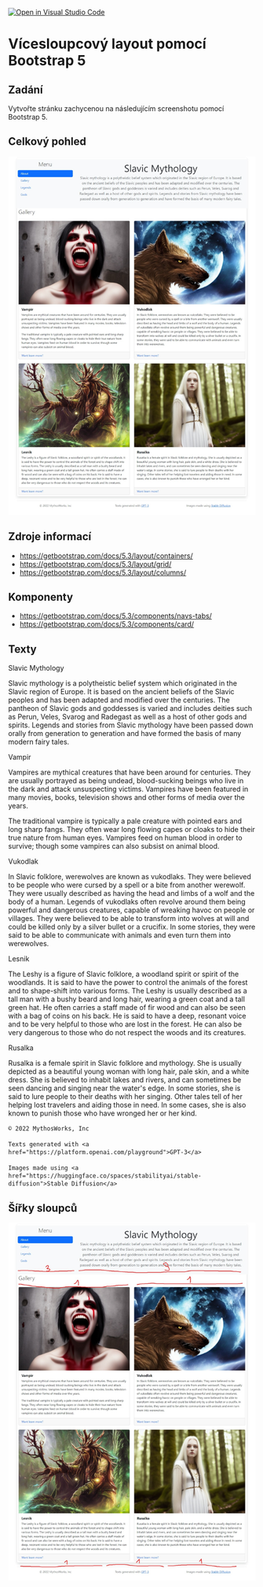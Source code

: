 [![Open in Visual Studio Code](https://classroom.github.com/assets/open-in-vscode-c66648af7eb3fe8bc4f294546bfd86ef473780cde1dea487d3c4ff354943c9ae.svg)](https://classroom.github.com/online_ide?assignment_repo_id=10486695&assignment_repo_type=AssignmentRepo)
# Vícesloupcový layout pomocí Bootstrap 5

## Zadání

Vytvořte stránku zachycenou na následujícím screenshotu pomocí Bootstrap 5.

## Celkový pohled

![Pohled](screenshots/full_view.jpeg)

## Zdroje informací

* https://getbootstrap.com/docs/5.3/layout/containers/
* https://getbootstrap.com/docs/5.3/layout/grid/
* https://getbootstrap.com/docs/5.3/layout/columns/

## Komponenty

* https://getbootstrap.com/docs/5.3/components/navs-tabs/
* https://getbootstrap.com/docs/5.3/components/card/

## Texty

Slavic Mythology

Slavic mythology is a polytheistic belief system which originated in the Slavic region of Europe. It is based on the ancient beliefs of the Slavic peoples and has been adapted and modified over the centuries. The pantheon of Slavic gods and goddesses is varied and includes deities such as Perun, Veles, Svarog and Radegast as well as a host of other gods and spirits. Legends and stories from Slavic mythology have been passed down orally from generation to generation and have formed the basis of many modern fairy tales.

Vampir

Vampires are mythical creatures that have been around for centuries. They are usually portrayed as being undead, blood-sucking beings who live in the dark and attack unsuspecting victims. Vampires have been featured in many movies, books, television shows and other forms of media over the years.

The traditional vampire is typically a pale creature with pointed ears and long sharp fangs. They often wear long flowing capes or cloaks to hide their true nature from human eyes. Vampires feed on human blood in order to survive; though some vampires can also subsist on animal blood.

Vukodlak

In Slavic folklore, werewolves are known as vukodlaks. They were believed to be people who were cursed by a spell or a bite from another werewolf. They were usually described as having the head and limbs of a wolf and the body of a human. Legends of vukodlaks often revolve around them being powerful and dangerous creatures, capable of wreaking havoc on people or villages. They were believed to be able to transform into wolves at will and could be killed only by a silver bullet or a crucifix. In some stories, they were said to be able to communicate with animals and even turn them into werewolves.

Lesnik

The Leshy is a figure of Slavic folklore, a woodland spirit or spirit of the woodlands. It is said to have the power to control the animals of the forest and to shape-shift into various forms. The Leshy is usually described as a tall man with a bushy beard and long hair, wearing a green coat and a tall green hat. He often carries a staff made of fir wood and can also be seen with a bag of coins on his back. He is said to have a deep, resonant voice and to be very helpful to those who are lost in the forest. He can also be very dangerous to those who do not respect the woods and its creatures.

Rusalka

Rusalka is a female spirit in Slavic folklore and mythology. She is usually depicted as a beautiful young woman with long hair, pale skin, and a white dress. She is believed to inhabit lakes and rivers, and can sometimes be seen dancing and singing near the water's edge. In some stories, she is said to lure people to their deaths with her singing. Other tales tell of her helping lost travelers and aiding those in need. In some cases, she is also known to punish those who have wronged her or her kind.

    © 2022 MythosWorks, Inc

    Texts generated with <a href="https://platform.openai.com/playground">GPT-3</a>

    Images made using <a href="https://huggingface.co/spaces/stabilityai/stable-diffusion">Stable Diffusion</a>

## Šířky sloupců

![Šířky](screenshots/widths.jpeg)
